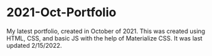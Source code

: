 # 2021-Oct-Portfolio
My latest portfolio, created in October of 2021. This was created using HTML, CSS, and basic JS with the help of Materialize CSS. It was last updated 2/15/2022.
